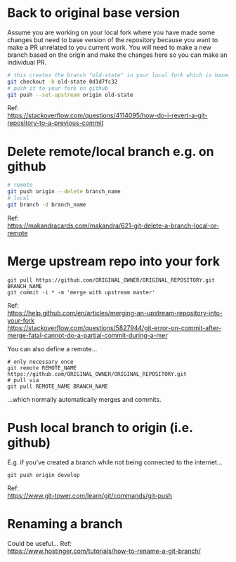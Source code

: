# Back to original base version

Assume you are working on your local fork where you have made some changes but need to base version of the repository because 
you want to make a PR unrelated to you current work. You will need to make a new branch based on the origin and make the changes
here so you can make an individual PR.

``` bash
# this creates the branch "old-state" in your local fork which is based on commit id "0d1d7fc32"
git checkout -b old-state 0d1d7fc32
# push it to your fork on github
git push --set-upstream origin old-state
```

Ref:  
https://stackoverflow.com/questions/4114095/how-do-i-revert-a-git-repository-to-a-previous-commit

# Delete remote/local branch e.g. on github

``` bash
# remote
git push origin --delete branch_name
# local
git branch -d branch_name
```

Ref:  
https://makandracards.com/makandra/621-git-delete-a-branch-local-or-remote

# Merge upstream repo into your fork

```
git pull https://github.com/ORIGINAL_OWNER/ORIGINAL_REPOSITORY.git BRANCH_NAME
git commit -i * -m 'merge with upstream master'
```

Ref:  
https://help.github.com/en/articles/merging-an-upstream-repository-into-your-fork  
https://stackoverflow.com/questions/5827944/git-error-on-commit-after-merge-fatal-cannot-do-a-partial-commit-during-a-mer  

You can also define a remote...
```
# only necessary once
git remote REMOTE_NAME https://github.com/ORIGINAL_OWNER/ORIGINAL_REPOSITORY.git
# pull via
git pull REMOTE_NAME BRANCH_NAME
```
...which normally automatically merges and commits.

# Push local branch to origin (i.e. github) 
E.g. if you've created a branch while not being connected to the internet...
```
git push origin develop
```

Ref:  
https://www.git-tower.com/learn/git/commands/git-push

# Renaming a branch
Could be useful...
Ref:  
https://www.hostinger.com/tutorials/how-to-rename-a-git-branch/
